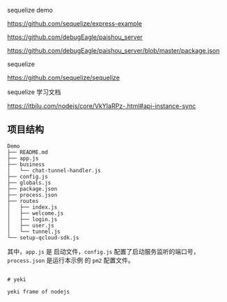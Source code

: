 sequelize demo

https://github.com/sequelize/express-example

https://github.com/debugEagle/paishou_server

https://github.com/debugEagle/paishou_server/blob/master/package.json

sequelize

https://github.com/sequelize/sequelize

sequelize 学习文档

https://itbilu.com/nodejs/core/VkYIaRPz-.html#api-instance-sync

## 项目结构

```
Demo
├── README.md
├── app.js
├── business
│   └── chat-tunnel-handler.js
├── config.js
├── globals.js
├── package.json
├── process.json
├── routes
│   ├── index.js
│   ├── welcome.js
│   ├── login.js
│   ├── user.js
│   └── tunnel.js
└── setup-qcloud-sdk.js
```

其中，`app.js` 是 启动文件，`config.js` 配置了启动服务监听的端口号，`process.json` 是运行本示例 的 `pm2` 配置文件。

```

# yeki

yeki frame of nodejs
